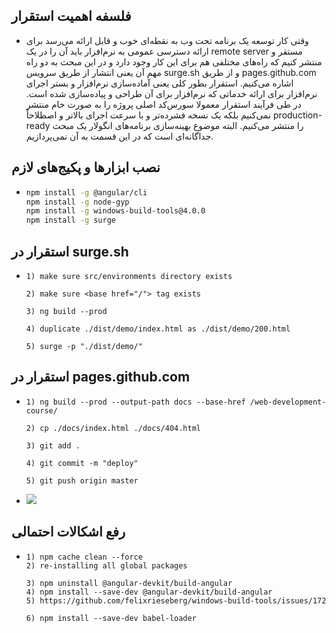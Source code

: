 ## فلسفه اهمیت استقرار

- وقتی کار توسعه یک برنامه تحت وب به نقطه‌ای خوب و قابل ارائه می‌رسد برای ارائه دسترسی عمومی به نرم‌افزار باید آن را در یک remote server مستقر و منتشر کنیم که راه‌های مختلفی هم برای این کار وجود دارد و در این مبحث به دو راه مهم آن یعنی انتشار از طریق سرویس surge.sh و از طریق pages.github.com اشاره می‌کنیم. استقرار بطور کلی یعنی آماده‌سازی نرم‌افزار و بستر اجرای نرم‌افزار برای ارائه خدماتی که نرم‌افزار برای آن طراحی و پیاده‌سازی شده است. در طی فرآیند استقرار معمولا سورس‌کد اصلی پروژه را به صورت خام منتشر نمی‌کنیم بلکه یک نسخه فشرده‌تر و با سرعت اجرای بالاتر و اصطلاحاً production-ready را منتشر می‌کنیم. البته موضوع بهینه‌سازی برنامه‌های انگولار یک مبحث جداگانه‌ای است که در این قسمت به آن نمی‌پردازیم.

## نصب ابزارها و پکیج‌های لازم

- ```bash
  npm install -g @angular/cli
  npm install -g node-gyp
  npm install -g windows-build-tools@4.0.0
  npm install -g surge
  ```

## استقرار در surge.sh

- ```
  1) make sure src/environments directory exists

  2) make sure <base href="/"> tag exists

  3) ng build --prod

  4) duplicate ./dist/demo/index.html as ./dist/demo/200.html

  5) surge -p "./dist/demo/"
  ```

## استقرار در pages.github.com

- ```
  1) ng build --prod --output-path docs --base-href /web-development-course/

  2) cp ./docs/index.html ./docs/404.html

  3) git add .

  4) git commit -m "deploy"

  5) git push origin master
  ```

- <img class="img-fluid" src="./assets/image/github_pages.jpg" />

## رفع اشکالات احتمالی

- ```
  1) npm cache clean --force
  2) re-installing all global packages

  3) npm uninstall @angular-devkit/build-angular
  4) npm install --save-dev @angular-devkit/build-angular
  5) https://github.com/felixrieseberg/windows-build-tools/issues/172

  6) npm install --save-dev babel-loader
  ```

